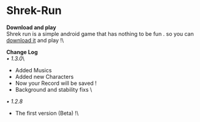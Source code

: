 # Shrek-Run 
**Download and play**\
Shrek run is a simple android game that has nothing to be fun . so you can [download it](https://) and play !\

**Change Log**\
*• 1.3.0*\
- Added Musics
- Added new Characters
- Now your Record will be saved !
- Background and stability fixs \

*• 1.2.8*
- The first version (Beta) !\
